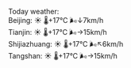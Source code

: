 Today weather:  
Beijing: ☀️   🌡️+17°C 🌬️↓7km/h  
Tianjin: ☀️   🌡️+17°C 🌬️→15km/h  
Shijiazhuang: ☀️   🌡️+17°C 🌬️↖6km/h  
Tangshan: ☀️   🌡️+17°C 🌬️→15km/h  
